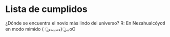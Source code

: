 # Lista de cumplidos
¿Dónde se encuentra el novio más lindo del universo? 
R: En Nezahualcóyotl en modo mimido ( ु⁎ᴗ_ᴗ⁎)ु.｡oO
